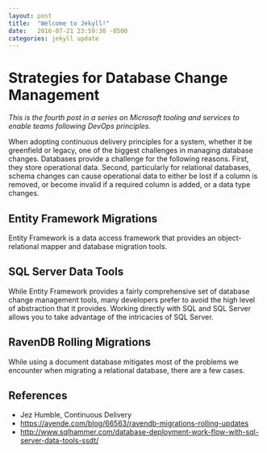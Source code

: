 ```yaml
---
layout: post
title:  "Welcome to Jekyll!"
date:   2016-07-21 23:59:30 -0500
categories: jekyll update
---
```


Strategies for Database Change Management
=========================================

*This is the fourth post in a series on Microsoft tooling and services to enable teams following DevOps principles.*

When adopting continuous delivery principles for a system, whether it be greenfield or legacy, one of the biggest challenges in managing database changes. Databases provide a challenge for the following reasons. First, they store operational data. Second, particularly for relational databases, schema changes can cause operational data to either be lost if a column is removed, or become invalid if a required column is added, or a data type changes.

Entity Framework Migrations
---------------------------

Entity Framework is a data access framework that provides an object-relational mapper and database migration tools. 

SQL Server Data Tools
---------------------

While Entity Framework provides a fairly comprehensive set of database change management tools, many developers prefer to avoid the high level of abstraction that it provides. Working directly with SQL and SQL Server allows you to take advantage of the intricacies of SQL Server.

RavenDB Rolling Migrations
--------------------------

While using a document database mitigates most of the problems we encounter when migrating a relational database, there are a few cases.

References
----------

* Jez Humble, Continuous Delivery
* https://ayende.com/blog/66563/ravendb-migrations-rolling-updates
* http://www.sqlhammer.com/database-deployment-work-flow-with-sql-server-data-tools-ssdt/
